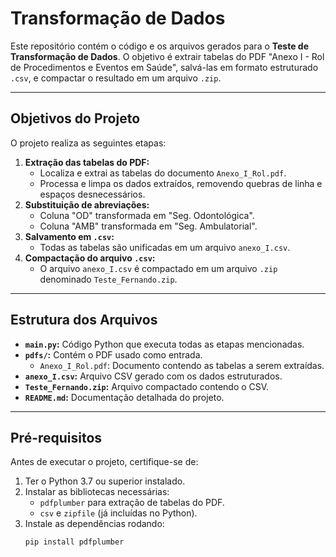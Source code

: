 # Transformação de Dados

Este repositório contém o código e os arquivos gerados para o **Teste de Transformação de Dados**. O objetivo é extrair tabelas do PDF "Anexo I - Rol de Procedimentos e Eventos em Saúde", salvá-las em formato estruturado `.csv`, e compactar o resultado em um arquivo `.zip`.

---

## Objetivos do Projeto

O projeto realiza as seguintes etapas:
1. **Extração das tabelas do PDF:**
   - Localiza e extrai as tabelas do documento `Anexo_I_Rol.pdf`.
   - Processa e limpa os dados extraídos, removendo quebras de linha e espaços desnecessários.
2. **Substituição de abreviações:**
   - Coluna "OD" transformada em "Seg. Odontológica".
   - Coluna "AMB" transformada em "Seg. Ambulatorial".
3. **Salvamento em `.csv`:**
   - Todas as tabelas são unificadas em um arquivo `anexo_I.csv`.
4. **Compactação do arquivo `.csv`:**
   - O arquivo `anexo_I.csv` é compactado em um arquivo `.zip` denominado `Teste_Fernando.zip`.

---

## Estrutura dos Arquivos

- **`main.py`:** Código Python que executa todas as etapas mencionadas.
- **`pdfs/`:** Contém o PDF usado como entrada.
  - `Anexo_I_Rol.pdf`: Documento contendo as tabelas a serem extraídas.
- **`anexo_I.csv`:** Arquivo CSV gerado com os dados estruturados.
- **`Teste_Fernando.zip`:** Arquivo compactado contendo o CSV.
- **`README.md`:** Documentação detalhada do projeto.

---

## Pré-requisitos

Antes de executar o projeto, certifique-se de:
1. Ter o Python 3.7 ou superior instalado.
2. Instalar as bibliotecas necessárias:
   - `pdfplumber` para extração de tabelas do PDF.
   - `csv` e `zipfile` (já incluídas no Python).
3. Instale as dependências rodando:
   ```bash
   pip install pdfplumber
